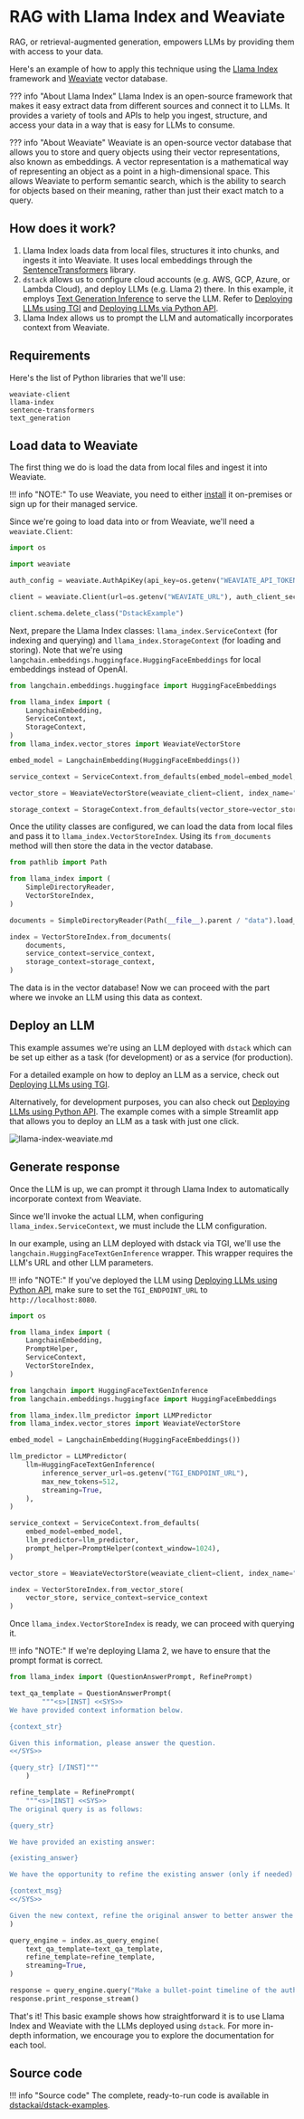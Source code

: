 # RAG with Llama Index and Weaviate

RAG, or retrieval-augmented generation, empowers LLMs by providing them with access to your data.

Here's an example of how to apply this technique using the [Llama Index](https://www.llamaindex.ai/) framework 
and [Weaviate](https://weaviate.io/) vector database.

??? info "About Llama Index"
    Llama Index is an open-source framework that makes it easy extract data from different sources and connect
    it to LLMs. It provides a variety of tools and APIs to help you ingest, structure, and access your data in a way that is
    easy for LLMs to consume.

??? info "About Weaviate"
    Weaviate is an open-source vector database that allows you to store and query objects 
    using their vector representations, also known as embeddings.
    A vector representation is a mathematical way of representing an object as a point in a high-dimensional space.
    This allows Weaviate to perform semantic search, which is the ability to search for objects based on their meaning,
    rather than just their exact match to a query.

## How does it work?

1. Llama Index loads data from local files, structures it into chunks, and ingests it into Weaviate. It uses local
  embeddings through the [SentenceTransformers](https://www.sbert.net/) library.
2. `dstack` allows us to configure cloud accounts (e.g. AWS, GCP, Azure, or Lambda Cloud), 
  and deploy LLMs (e.g. Llama 2) there. In this example, it employs [Text Generation Inference](https://github.com/huggingface/text-generation-inference)
  to serve the LLM. Refer to [Deploying LLMs using TGI](text-generation-inference.md) and [Deploying LLMs via Python API](deploy-python.md).
3. Llama Index allows us to prompt the LLM and automatically incorporates context from Weaviate. 
 
## Requirements

Here's the list of Python libraries that we'll use:

```
weaviate-client
llama-index
sentence-transformers
text_generation
```

## Load data to Weaviate

The first thing we do is load the data from local files and ingest it into Weaviate.

!!! info "NOTE:"
    To use Weaviate, you need to either [install](https://weaviate.io/developers/weaviate/installation) 
    it on-premises or sign up for their managed service.

Since we're going to load data into or from Weaviate, we'll need a `weaviate.Client`:

```python
import os

import weaviate

auth_config = weaviate.AuthApiKey(api_key=os.getenv("WEAVIATE_API_TOKEN"))

client = weaviate.Client(url=os.getenv("WEAVIATE_URL"), auth_client_secret=auth_config)

client.schema.delete_class("DstackExample")
```

Next, prepare the Llama Index classes: `llama_index.ServiceContext` (for indexing and querying) and
`llama_index.StorageContext` (for loading and storing). Note that we're using
`langchain.embeddings.huggingface.HuggingFaceEmbeddings` for local embeddings instead of OpenAI.

```python
from langchain.embeddings.huggingface import HuggingFaceEmbeddings

from llama_index import (
    LangchainEmbedding,
    ServiceContext,
    StorageContext,
)
from llama_index.vector_stores import WeaviateVectorStore

embed_model = LangchainEmbedding(HuggingFaceEmbeddings())

service_context = ServiceContext.from_defaults(embed_model=embed_model, llm=None)

vector_store = WeaviateVectorStore(weaviate_client=client, index_name="DstackExample")

storage_context = StorageContext.from_defaults(vector_store=vector_store)
```

Once the utility classes are configured, we can load the data from local files and pass it to
`llama_index.VectorStoreIndex`. Using its `from_documents` method will then store the data in the vector database.

```python
from pathlib import Path

from llama_index import (
    SimpleDirectoryReader,
    VectorStoreIndex,
)

documents = SimpleDirectoryReader(Path(__file__).parent / "data").load_data()

index = VectorStoreIndex.from_documents(
    documents,
    service_context=service_context,
    storage_context=storage_context,
)
```

The data is in the vector database! Now we can proceed with the part where we invoke an LLM using this data as context.

## Deploy an LLM

This example assumes we're using an LLM deployed with `dstack` which can be set up either as a task (for development) or
as a service (for production).

For a detailed example on how to deploy an LLM as a service, check out
[Deploying LLMs using TGI](text-generation-inference.md).

Alternatively, for development purposes, you can also check out [Deploying LLMs using Python API](deploy-python.md). The example comes with a simple
Streamlit app that allows you to deploy an LLM as a task with just one click.

![llama-index-weaviate.md](images/python-api/dstack-python-api-streamlit-example.png)

## Generate response

Once the LLM is up, we can prompt it through Llama Index to automatically incorporate context from Weaviate.

Since we'll invoke the actual LLM, when configuring `llama_index.ServiceContext`, we must include the LLM configuration.

In our example, using an LLM deployed with dstack via TGI, we'll use the `langchain.HuggingFaceTextGenInference` wrapper.
This wrapper requires the LLM's URL and other LLM parameters.

!!! info "NOTE:"
    If you've deployed the LLM using [Deploying LLMs using Python API](deploy-python.md),
    make sure to set the `TGI_ENDPOINT_URL` to `http://localhost:8080`.

```python
import os

from llama_index import (
    LangchainEmbedding,
    PromptHelper,
    ServiceContext,
    VectorStoreIndex,
)

from langchain import HuggingFaceTextGenInference
from langchain.embeddings.huggingface import HuggingFaceEmbeddings

from llama_index.llm_predictor import LLMPredictor
from llama_index.vector_stores import WeaviateVectorStore

embed_model = LangchainEmbedding(HuggingFaceEmbeddings())

llm_predictor = LLMPredictor(
    llm=HuggingFaceTextGenInference(
        inference_server_url=os.getenv("TGI_ENDPOINT_URL"),
        max_new_tokens=512,
        streaming=True,
    ),
)

service_context = ServiceContext.from_defaults(
    embed_model=embed_model,
    llm_predictor=llm_predictor,
    prompt_helper=PromptHelper(context_window=1024),
)

vector_store = WeaviateVectorStore(weaviate_client=client, index_name="DstackExample")

index = VectorStoreIndex.from_vector_store(
    vector_store, service_context=service_context
)
```

Once `llama_index.VectorStoreIndex` is ready, we can proceed with querying it.

!!! info "NOTE:"
    If we're deploying Llama 2, we have to ensure that the prompt format is correct.

```python
from llama_index import (QuestionAnswerPrompt, RefinePrompt)

text_qa_template = QuestionAnswerPrompt(
        """<s>[INST] <<SYS>>
We have provided context information below. 

{context_str}

Given this information, please answer the question.
<</SYS>>

{query_str} [/INST]"""
    )

refine_template = RefinePrompt(
    """<s>[INST] <<SYS>>
The original query is as follows: 

{query_str}

We have provided an existing answer:

{existing_answer}

We have the opportunity to refine the existing answer (only if needed) with some more context below.

{context_msg}
<</SYS>>

Given the new context, refine the original answer to better answer the query. If the context isn't useful, return the original answer. [/INST]"""
)

query_engine = index.as_query_engine(
    text_qa_template=text_qa_template,
    refine_template=refine_template,
    streaming=True,
)

response = query_engine.query("Make a bullet-point timeline of the authors biography?")
response.print_response_stream()
```

That's it! This basic example shows how straightforward it is to use Llama Index and Weaviate with the LLMs deployed
using `dstack`. For more in-depth information, we encourage you to explore the documentation for each tool.

## Source code

!!! info "Source code"
    The complete, ready-to-run code is available in [dstackai/dstack-examples](https://github.com/dstackai/dstack-examples).